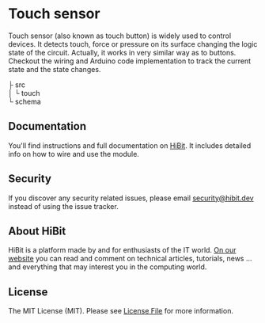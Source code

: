 # Touch sensor
Touch sensor (also known as touch button) is widely used to control devices. It detects touch, force or pressure on its surface changing the logic state of the circuit. Actually, it works in very similar way as to buttons. Checkout the wiring and Arduino code implementation to track the current state and the state changes.  

├ src  
│  └ touch  
└ schema  

## Documentation
You'll find instructions and full documentation on [HiBit](https://www.hibit.dev/posts/64/using-touch-sensor-with-arduino). It includes detailed info on how to wire and use the module.

## Security
If you discover any security related issues, please email security@hibit.dev instead of using the issue tracker.

## About HiBit
HiBit is a platform made by and for enthusiasts of the IT world. [On our website](https://www.hibit.dev) you can read and comment on technical articles, tutorials, news ... and everything that may interest you in the computing world.

## License
The MIT License (MIT). Please see [License File](LICENSE.md) for more information.
